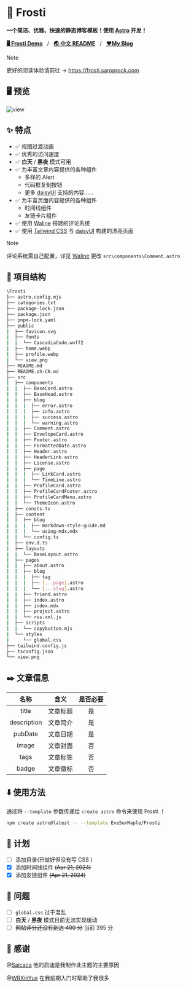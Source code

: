 # 🧊 Frosti

**一个简洁、优雅、快速的静态博客模板！使用 [Astro](https://astro.build/) 开发！**

[**🖥️ Frosti Demo**](https://frosti.saroprock.com)&nbsp;&nbsp;&nbsp;/&nbsp;&nbsp;&nbsp;[**🌏 中文 README**](https://github.com/EveSunMaple/Frosti/blob/main/README.zh-CN.md)&nbsp;&nbsp;&nbsp;/&nbsp;&nbsp;&nbsp;[**❤️My Blog**](https://www.saroprock.com)

> [!NOTE]
> 更好的阅读体验请前往 -> https://frosti.saroprock.com

## 🖥️ 预览

![view](./view.png)

## ✨ 特点

- ✅ 视图过渡动画
- ✅ 优秀的访问速度
- ✅ **白天** / **黑夜** 模式可用
- ✅ 为丰富文章内容提供的各种组件
  - 多样的 Alert
  - 代码框复制按钮
  - 更多 [daisyUI](https://daisyui.com/) 支持的内容……
- ✅ 为丰富页面内容提供的各种组件
  - 时间线组件
  - 友链卡片组件
- ✅ 使用 [Waline](https://waline.js.org/) 搭建的评论系统
- ✅ 使用 [Tailwind CSS](https://tailwindcss.com/) 与 [daisyUI](https://daisyui.com/) 构建的漂亮页面

> [!NOTE]
> 评论系统需自己配置，详见 [Waline](https://waline.js.org/) 更改 `src\components\Comment.astro`

## 🚀 项目结构

```sh
\Frosti
├── astro.config.mjs
├── categories.txt
├── package-lock.json
├── package.json
├── pnpm-lock.yaml
├── public
|  ├── favicon.svg
|  ├── fonts
|  |  └── CascadiaCode.woff2
|  ├── home.webp
|  ├── profile.webp
|  └── view.png
├── README.md
├── README.zh-CN.md
├── src
|  ├── components
|  |  ├── BaseCard.astro
|  |  ├── BaseHead.astro
|  |  ├── blog
|  |  |  ├── error.astro
|  |  |  ├── info.astro
|  |  |  ├── success.astro
|  |  |  └── warning.astro
|  |  ├── Comment.astro
|  |  ├── EnvelopeCard.astro
|  |  ├── Footer.astro
|  |  ├── FormattedDate.astro
|  |  ├── Header.astro
|  |  ├── HeaderLink.astro
|  |  ├── License.astro
|  |  ├── page
|  |  |  ├── LinkCard.astro
|  |  |  └── TimeLine.astro
|  |  ├── ProfileCard.astro
|  |  ├── ProfileCardFooter.astro
|  |  ├── ProfileCardMenu.astro
|  |  └── ThemeIcon.astro
|  ├── consts.ts
|  ├── content
|  |  ├── blog
|  |  |  ├── markdown-style-guide.md
|  |  |  └── using-mdx.mdx
|  |  └── config.ts
|  ├── env.d.ts
|  ├── layouts
|  |  └── BaseLayout.astro
|  ├── pages
|  |  ├── about.astro
|  |  ├── blog
|  |  |  ├── tag
|  |  |  ├── [...page].astro
|  |  |  └── [...slug].astro
|  |  ├── friend.astro
|  |  ├── index.astro
|  |  ├── index.mdx
|  |  ├── project.astro
|  |  └── rss.xml.js
|  ├── scripts
|  |  └── copybutton.mjs
|  └── styles
|     └── global.css
├── tailwind.config.js
├── tsconfig.json
└── view.png
```

## ✒️ 文章信息


|    名称    |   含义   | 是否必要 |
| :---------: | :------: | :------: |
|    title    | 文章标题 |    是    |
| description | 文章简介 |    是    |
|   pubDate   | 文章日期 |    是    |
|    image    | 文章封面 |    否    |
|    tags    | 文章标签 |    否    |
|    badge    | 文章徽标 |    否    |

## ⬇️ 使用方法

通过将 `--template` 参数传递给 `create astro` 命令来使用 Frosti ！

```sh
npm create astro@latest -- --template EveSunMaple/Frosti
```

## 🎯 计划

- [ ]  添加目录(已做好但没有写 CSS )
- [X]  添加时间线组件 ~~(Apr 21, 2024)~~
- [X]  添加友链组件 ~~(Apr 21, 2024)~~

## 👀 问题

- [ ]  `global.css` 过于混乱
- [ ]  **白天** / **黑夜** 模式目前无法实现缓动
- [ ]  ~~网站评分还没有到达 400 分~~ 当前 395 分

## 🎉 感谢

@[Saicaca](https://github.com/saicaca) 他的启迪是我制作此主题的主要原因

@[WRXinYue](https://github.com/WRXinYue) 在我前期入门时帮助了我很多
